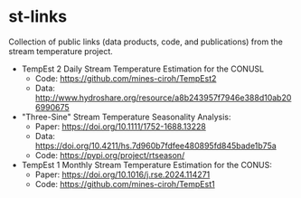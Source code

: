 # st-links
Collection of public links (data products, code, and publications) from the stream temperature project.

- TempEst 2 Daily Stream Temperature Estimation for the CONUSL
  - Code: https://github.com/mines-ciroh/TempEst2
  - Data: http://www.hydroshare.org/resource/a8b243957f7946e388d10ab206990675
- "Three-Sine" Stream Temperature Seasonality Analysis:
  - Paper: https://doi.org/10.1111/1752-1688.13228
  - Data: https://doi.org/10.4211/hs.7d960b7fdfee480895fd845bade1b75a
  - Code: https://pypi.org/project/rtseason/​
- TempEst 1 Monthly Stream Temperature Estimation for the CONUS:
  - Paper: https://doi.org/10.1016/j.rse.2024.114271
  - Code: https://github.com/mines-ciroh/TempEst1
